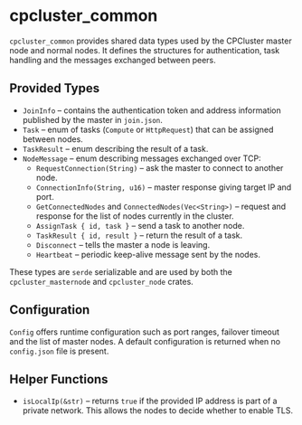 # cpcluster_common

`cpcluster_common` provides shared data types used by the CPCluster master node and normal nodes. It defines the structures for authentication, task handling and the messages exchanged between peers.

## Provided Types

- `JoinInfo` – contains the authentication token and address information published by the master in `join.json`.
- `Task` – enum of tasks (`Compute` or `HttpRequest`) that can be assigned between nodes.
- `TaskResult` – enum describing the result of a task.
- `NodeMessage` – enum describing messages exchanged over TCP:
  - `RequestConnection(String)` – ask the master to connect to another node.
  - `ConnectionInfo(String, u16)` – master response giving target IP and port.
  - `GetConnectedNodes` and `ConnectedNodes(Vec<String>)` – request and response for the list of nodes currently in the cluster.
  - `AssignTask { id, task }` – send a task to another node.
  - `TaskResult { id, result }` – return the result of a task.
  - `Disconnect` – tells the master a node is leaving.
  - `Heartbeat` – periodic keep-alive message sent by the nodes.

These types are `serde` serializable and are used by both the `cpcluster_masternode` and `cpcluster_node` crates.

## Configuration

`Config` offers runtime configuration such as port ranges, failover timeout and the list of master nodes. A default configuration is returned when no `config.json` file is present.

## Helper Functions

- `isLocalIp(&str)` – returns `true` if the provided IP address is part of a private
  network. This allows the nodes to decide whether to enable TLS.
